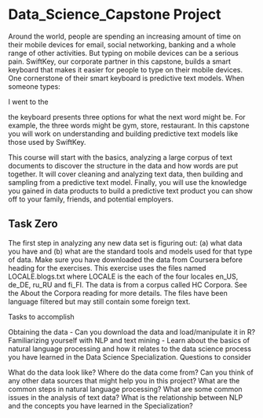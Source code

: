 # Data_Science_Capstone Project

Around the world, people are spending an increasing amount of time on their mobile devices for email, social networking, banking and a whole range of other activities. But typing on mobile devices can be a serious pain. SwiftKey, our corporate partner in this capstone, builds a smart keyboard that makes it easier for people to type on their mobile devices. One cornerstone of their smart keyboard is predictive text models. When someone types:

I went to the

the keyboard presents three options for what the next word might be. For example, the three words might be gym, store, restaurant. In this capstone you will work on understanding and building predictive text models like those used by SwiftKey.

This course will start with the basics, analyzing a large corpus of text documents to discover the structure in the data and how words are put together. It will cover cleaning and analyzing text data, then building and sampling from a predictive text model. Finally, you will use the knowledge you gained in data products to build a predictive text product you can show off to your family, friends, and potential employers.

## Task Zero

The first step in analyzing any new data set is figuring out: (a) what data you have and (b) what are the standard tools and models used for that type of data. Make sure you have downloaded the data from Coursera before heading for the exercises. This exercise uses the files named LOCALE.blogs.txt where LOCALE is the each of the four locales en_US, de_DE, ru_RU and fi_FI. The data is from a corpus called HC Corpora. See the About the Corpora reading for more details. The files have been language filtered but may still contain some foreign text.

Tasks to accomplish

Obtaining the data - Can you download the data and load/manipulate it in R?
Familiarizing yourself with NLP and text mining - Learn about the basics of natural language processing and how it relates to the data science process you have learned in the Data Science Specialization.
Questions to consider

What do the data look like?
Where do the data come from?
Can you think of any other data sources that might help you in this project?
What are the common steps in natural language processing?
What are some common issues in the analysis of text data?
What is the relationship between NLP and the concepts you have learned in the Specialization?

